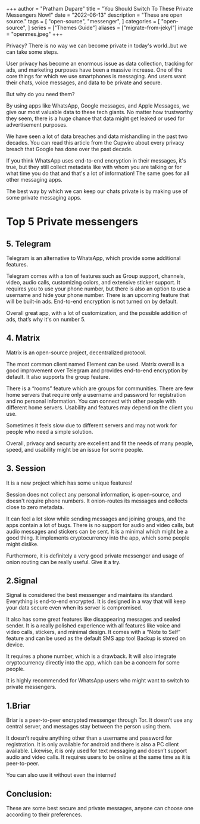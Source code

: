 +++
author = "Pratham Dupare"
title = "You Should Switch To These Private Messengers Now!"
date = "2022-06-13"
description = "These are open source."
tags = [
    "open-source",
    "messenger",
]
categories = [
    "open-source",
]
series = ["Themes Guide"]
aliases = ["migrate-from-jekyl"]
image = "openmes.jpeg"
+++

Privacy? There is no way we can become private in today's world..but we can take some steps.

User privacy has become an enormous issue as data collection, tracking for ads, and marketing purposes have been a massive increase. One of the core things for which we use smartphones is messaging. And users want their chats, voice messages, and data to be private and secure.

But why do you need them?

By using apps like WhatsApp, Google messages, and Apple Messages, we give our most valuable data to these tech giants. No matter how trustworthy they seem, there is a huge chance that data might get leaked or used for advertisement purposes.

We have seen a lot of data breaches and data mishandling in the past two decades. You can read this article from the Cupwire about every privacy breach that Google has done over the past decade.

If you think WhatsApp uses end-to-end encryption in their messages, it's true, but they still collect metadata like with whom you are talking or for what time you do that and that's a lot of information! The same goes for all other messaging apps.

The best way by which we can keep our chats private is by making use of some private messaging apps.

# Top 5 Private messengers

## 5. Telegram

Telegram is an alternative to WhatsApp, which provide some additional features.

Telegram comes with a ton of features such as Group support, channels, video, audio calls, customizing colors, and extensive sticker support. It requires you to use your phone number, but there is also an option to use a username and hide your phone number. There is an upcoming feature that will be built-in ads. End-to-end encryption is not turned on by default.

Overall great app, with a lot of customization, and the possible addition of ads, that’s why it's on number 5.

## 4. Matrix

Matrix is an open-source project, decentralized protocol.

The most common client named Element can be used. Matrix overall is a good improvement over Telegram and provides end-to-end encryption by default. It also supports the group feature.

There is a “rooms” feature which are groups for communities. There are few home servers that require only a username and password for registration and no personal information. You can connect with other people with different home servers. Usability and features may depend on the client you use.

Sometimes it feels slow due to different servers and may not work for people who need a simple solution.

Overall, privacy and security are excellent and fit the needs of many people, speed, and usability might be an issue for some people.

## 3. Session

It is a new project which has some unique features!

Session does not collect any personal information, is open-source, and doesn't require phone numbers. It onion-routes its messages and collects close to zero metadata.

It can feel a lot slow while sending messages and joining groups, and the apps contain a lot of bugs. There is no support for audio and video calls, but audio messages and stickers can be sent. It is a minimal which might be a good thing. It implements cryptocurrency into the app, which some people might dislike.

Furthermore, it is definitely a very good private messenger and usage of onion routing can be really useful. Give it a try.

## 2.Signal

Signal is considered the best messenger and maintains its standard. Everything is end-to-end encrypted. It is designed in a way that will keep your data secure even when its server is compromised.

It also has some great features like disappearing messages and sealed sender. It is a really polished experience with all features like voice and video calls, stickers, and minimal design. It comes with a “Note to Self” feature and can be used as the default SMS app too! Backup is stored on device.

It requires a phone number, which is a drawback. It will also integrate cryptocurrency directly into the app, which can be a concern for some people.

It is highly recommended for WhatsApp users who might want to switch to private messengers.

## 1.Briar

Briar is a peer-to-peer encrypted messenger through Tor. It doesn’t use any central server, and messages stay between the person using them.

It doesn’t require anything other than a username and password for registration. It is only available for android and there is also a PC client available. Likewise, it is only used for text messaging and doesn’t support audio and video calls. It requires users to be online at the same time as it is peer-to-peer.

You can also use it without even the internet!

## Conclusion:
These are some best secure and private messages, anyone can choose one according to their preferences.


